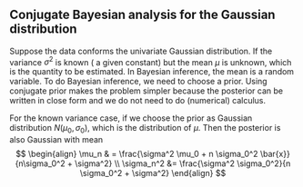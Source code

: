 ## Conjugate Bayesian analysis for the Gaussian distribution

Suppose the data conforms the univariate Gaussian distribution. If the variance $\sigma^2$ is known ( a given constant) but the mean $\mu$ is unknown, which is the quantity to be estimated. In Bayesian inference, the mean is a random variable. To do Bayesian inference, we need to choose a prior. Using conjugate prior makes the problem simpler because the posterior can be written in close form and we do not need to do (numerical) calculus. 

For the known variance case, if we choose the prior as Gaussian distribution $N(\mu_0, \sigma_0)$, which is the distribution of $\mu$. Then the posterior is also Gaussian with mean 
$$
\begin{align}
\mu_n & = \frac{\sigma^2 \mu_0 + n \sigma_0^2 \bar{x}}{n\sigma_0^2 + \sigma^2} \\
\sigma_n^2 &= \frac{\sigma^2 \sigma_0^2}{n \sigma_0^2 + \sigma^2}
\end{align}
$$

